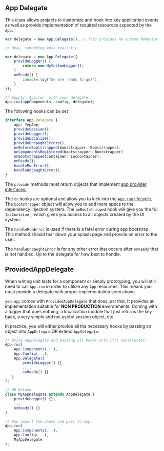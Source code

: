 ## App Delegate

This class allows projects to customize and hook into key application events as well as provide implementation of required resources expected by the `App`.

```javascript
var delegate = new App.Delegate(); // This provides no custom behavior.

// Okay, something more realistic

var delegate = new App.Delegate({
    provideLogger() {
        return new MyCustomLogger();
    }
    onReady() {
        console.log("We are ready to go!");
    }
});

// Supply `App.run` with your delegate.
App.run(appComponents, config, delegate);
```

The following hooks can be set

```typescript
interface App.Delegate {
    app: YepApp;
    provideSession();
    provideLogger();
    provideLocalize();
    provideUncaughtErrors();
    onBeforeBootstrapped(bootstrapper: Bootstrapper);
    onComponentsRegistered(bootstrapper: Bootstrapper)
    onBootstrapped(container: IocContainer);
    onReady();
    handleRunError();
    handleUncaughtError();
}
```

The `provide` methods must return objects that implement [app provider interfaces.](./app-providers.md)

The `on` hooks are optional and allow you to kick into the [`App.run` lifecycle.](./app-run-lifecycle.md) The `bootstrapper` object will allow you to add more specs to the dependency injection system. The `onBootstrapped` hook will give you the full `IocContainer`, which gives you access to all objects created by the DI system.

The `handleRunError` is used if there is a fatal error during app bootstrap. This method should tear down your splash page and provide an error to the user.

The `handleUncaughtError` is for any other error that occurs after `onReady` that is not handled. Up to the delegate for how best to handle.

## ProvidedAppDelegate
When writing unit tests for a component or simply prototyping, you will still need to call `App.run` in order to utilize any `App` resources. This means you must provide a delegate with proper implementation seen above.

`yep-app` comes with `ProvidedAppDelegate` that does just that. It provides an implementation suitable for **NON PRODUCTION** environments. Coming with a logger that does nothing, a localization module that just returns the key back, a very simple and not useful session object, etc.

In practice, you will either provide all the necessary hooks by passing an object into `AppDelegate`OR extend `AppDelegate`.

```javascript
// Using AppDelegate and passing all hooks into it's constructor.
App.run(
    App.Components(...),
    App.Config(...),
    App.Delegate({
        provideLogger() {},
        ...,
        onReady() {}
   }
);

// OR Extend
class MyAppDelegate extends AppDelegate {
    provideLogger() {},
    ...
    onReady() {}
}

// You import the above and pass to App.
App.run(
    App.Components(...),
    App.Config(...),
    MyAppDelegate
);
```
